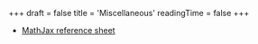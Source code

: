 +++
draft = false
title = 'Miscellaneous'
readingTime = false
+++

- [MathJax reference sheet](./mathjax)
